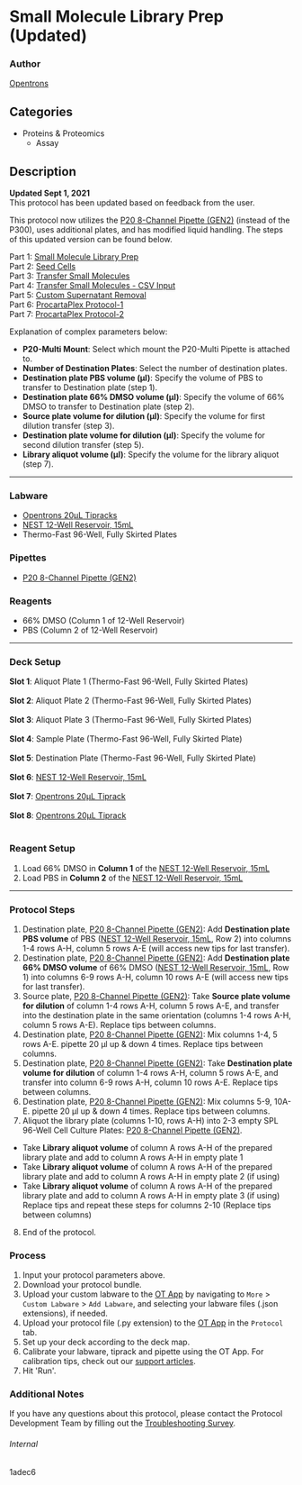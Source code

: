 # Small Molecule Library Prep (Updated)

### Author
[Opentrons](https://opentrons.com/)

## Categories
* Proteins & Proteomics
	* Assay

## Description
**Updated Sept 1, 2021**</br>
This protocol has been updated based on feedback from the user.

This protocol now utilizes the [P20 8-Channel Pipette (GEN2)](https://shop.opentrons.com/collections/ot-2-pipettes/products/8-channel-electronic-pipette) (instead of the P300), uses additional plates, and has modified liquid handling. The steps of this updated version can be found below.

Part 1: [Small Molecule Library Prep](./1adec6)</br>
Part 2: [Seed Cells](./1adec6-2)</br>
Part 3: [Transfer Small Molecules](./1adec6-3)</br>
Part 4: [Transfer Small Molecules - CSV Input](./1adec6-4)</br>
Part 5: [Custom Supernatant Removal](./1adec6-5)</br>
Part 6: [ProcartaPlex Protocol-1](./1adec6-6)</br>
Part 7: [ProcartaPlex Protocol-2](./1adec6-7)</br>

Explanation of complex parameters below:
* **P20-Multi Mount**: Select which mount the P20-Multi Pipette is attached to.
* **Number of Destination Plates**: Select the number of destination plates.
* **Destination plate PBS volume (µl)**: Specify the volume of PBS to transfer to Destination plate (step 1).
* **Destination plate 66% DMSO volume (µl)**: Specify the volume of 66% DMSO to transfer to Destination plate (step 2).
* **Source plate volume for dilution (µl)**: Specify the volume for first dilution transfer (step 3).
* **Destination plate volume for dilution (µl)**: Specify the volume for second dilution transfer (step 5).
* **Library aliquot volume (µl)**: Specify the volume for the library aliquot (step 7).

---

### Labware
* [Opentrons 20µL Tipracks](https://shop.opentrons.com/collections/opentrons-tips/products/opentrons-20ul-tips)
* [NEST 12-Well Reservoir, 15mL](https://shop.opentrons.com/collections/verified-labware/products/nest-12-well-reservoir-15-ml)
* Thermo-Fast 96-Well, Fully Skirted Plates

### Pipettes
* [P20 8-Channel Pipette (GEN2)](https://shop.opentrons.com/collections/ot-2-pipettes/products/8-channel-electronic-pipette)

### Reagents
* 66% DMSO (Column 1 of 12-Well Reservoir)
* PBS (Column 2 of 12-Well Reservoir)

---

### Deck Setup
**Slot 1**: Aliquot Plate 1 (Thermo-Fast 96-Well, Fully Skirted Plates)</br>
</br>
**Slot 2**: Aliquot Plate 2 (Thermo-Fast 96-Well, Fully Skirted Plates)</br>
</br>
**Slot 3**: Aliquot Plate 3 (Thermo-Fast 96-Well, Fully Skirted Plates)</br>
</br>
**Slot 4**: Sample Plate (Thermo-Fast 96-Well, Fully Skirted Plate)</br>
</br>
**Slot 5**: Destination Plate (Thermo-Fast 96-Well, Fully Skirted Plate)</br>
</br>
**Slot 6**: [NEST 12-Well Reservoir, 15mL](https://shop.opentrons.com/collections/verified-labware/products/nest-12-well-reservoir-15-ml)</br>
</br>
**Slot 7**: [Opentrons 20µL Tiprack](https://shop.opentrons.com/collections/opentrons-tips/products/opentrons-20ul-tips)</br>
</br>
**Slot 8**: [Opentrons 20µL Tiprack](https://shop.opentrons.com/collections/opentrons-tips/products/opentrons-20ul-tips)</br>
</br>


### Reagent Setup
1. Load 66% DMSO in **Column 1** of the [NEST 12-Well Reservoir, 15mL](https://shop.opentrons.com/collections/verified-labware/products/nest-12-well-reservoir-15-ml)
2. Load PBS in **Column 2** of the [NEST 12-Well Reservoir, 15mL](https://shop.opentrons.com/collections/verified-labware/products/nest-12-well-reservoir-15-ml)

---

### Protocol Steps
1. Destination plate, [P20 8-Channel Pipette (GEN2)](https://shop.opentrons.com/collections/ot-2-pipettes/products/8-channel-electronic-pipette): Add **Destination plate PBS volume** of PBS ([NEST 12-Well Reservoir, 15mL](https://shop.opentrons.com/collections/verified-labware/products/nest-12-well-reservoir-15-ml), Row 2) into columns 1-4 rows A-H, column 5 rows A-E (will access new tips for last transfer).
2. Destination plate, [P20 8-Channel Pipette (GEN2)](https://shop.opentrons.com/collections/ot-2-pipettes/products/8-channel-electronic-pipette): Add **Destination plate 66% DMSO volume** of 66% DMSO ([NEST 12-Well Reservoir, 15mL](https://shop.opentrons.com/collections/verified-labware/products/nest-12-well-reservoir-15-ml), Row 1) into columns 6-9 rows A-H, column 10 rows A-E (will access new tips for last transfer).
3. Source plate, [P20 8-Channel Pipette (GEN2)](https://shop.opentrons.com/collections/ot-2-pipettes/products/8-channel-electronic-pipette): Take **Source plate volume for dilution** of column 1-4 rows A-H, column 5 rows A-E, and transfer into the destination plate in the same orientation (columns 1-4 rows A-H, column 5 rows A-E). Replace tips between columns.
4. Destination plate, [P20 8-Channel Pipette (GEN2)](https://shop.opentrons.com/collections/ot-2-pipettes/products/8-channel-electronic-pipette): Mix columns 1-4, 5 rows A-E. pipette 20 µl up & down 4 times. Replace tips between columns.
5. Destination plate, [P20 8-Channel Pipette (GEN2)](https://shop.opentrons.com/collections/ot-2-pipettes/products/8-channel-electronic-pipette): Take **Destination plate volume for dilution** of column 1-4 rows A-H, column 5 rows A-E, and transfer into column 6-9 rows A-H, column 10 rows A-E. Replace tips between columns.
6. Destination plate, [P20 8-Channel Pipette (GEN2)](https://shop.opentrons.com/collections/ot-2-pipettes/products/8-channel-electronic-pipette): Mix columns 5-9, 10A-E. pipette 20 µl up & down 4 times. Replace tips between columns.
7. Aliquot the library plate (columns 1-10, rows A-H) into 2-3 empty SPL 96-Well Cell Culture Plates: [P20 8-Channel Pipette (GEN2)](https://shop.opentrons.com/collections/ot-2-pipettes/products/8-channel-electronic-pipette).
- Take **Library aliquot volume** of column A rows A-H of the prepared library plate and add to
column A rows A-H in empty plate 1
- Take **Library aliquot volume** of column A rows A-H of the prepared library plate and add to
column A rows A-H in empty plate 2 (if using)
- Take **Library aliquot volume** of column A rows A-H of the prepared library plate and add to
column A rows A-H in empty plate 3 (if using)
Replace tips and repeat these steps for columns 2-10 (Replace tips between columns)
8. End of the protocol.

### Process
1. Input your protocol parameters above.
2. Download your protocol bundle.
3. Upload your custom labware to the [OT App](https://opentrons.com/ot-app) by navigating to `More` > `Custom Labware` > `Add Labware`, and selecting your labware files (.json extensions), if needed.
4. Upload your protocol file (.py extension) to the [OT App](https://opentrons.com/ot-app) in the `Protocol` tab.
5. Set up your deck according to the deck map.
6. Calibrate your labware, tiprack and pipette using the OT App. For calibration tips, check out our [support articles](https://support.opentrons.com/en/collections/1559720-guide-for-getting-started-with-the-ot-2).
7. Hit 'Run'.

### Additional Notes
If you have any questions about this protocol, please contact the Protocol Development Team by filling out the [Troubleshooting Survey](https://protocol-troubleshooting.paperform.co/).

###### Internal
1adec6
